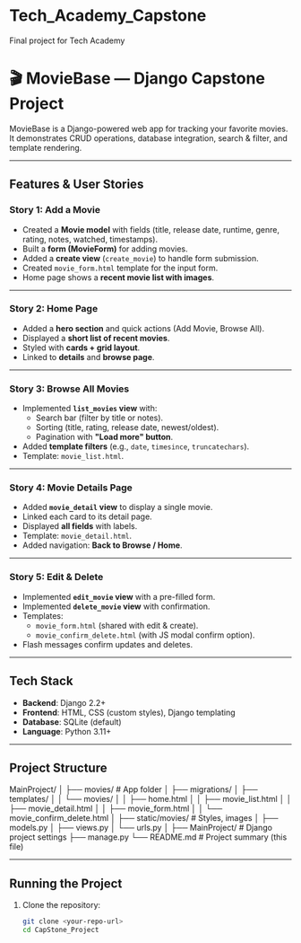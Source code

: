 # Tech_Academy_Capstone
Final project for Tech Academy
# 🎬 MovieBase — Django Capstone Project

MovieBase is a Django-powered web app for tracking your favorite movies.  
It demonstrates CRUD operations, database integration, search & filter, and template rendering.  

---

## Features & User Stories

### Story 1: Add a Movie
- Created a **Movie model** with fields (title, release date, runtime, genre, rating, notes, watched, timestamps).
- Built a **form (MovieForm)** for adding movies.
- Added a **create view** (`create_movie`) to handle form submission.
- Created `movie_form.html` template for the input form.
- Home page shows a **recent movie list with images**.

---

### Story 2: Home Page
- Added a **hero section** and quick actions (Add Movie, Browse All).
- Displayed a **short list of recent movies**.
- Styled with **cards + grid layout**.
- Linked to **details** and **browse page**.

---

### Story 3: Browse All Movies
- Implemented **`list_movies` view** with:
  - Search bar (filter by title or notes).
  - Sorting (title, rating, release date, newest/oldest).
  - Pagination with **"Load more" button**.
- Added **template filters** (e.g., `date`, `timesince`, `truncatechars`).
- Template: `movie_list.html`.

---

### Story 4: Movie Details Page
- Added **`movie_detail` view** to display a single movie.
- Linked each card to its detail page.
- Displayed **all fields** with labels.
- Template: `movie_detail.html`.
- Added navigation: **Back to Browse / Home**.

---

### Story 5: Edit & Delete
- Implemented **`edit_movie` view** with a pre-filled form.
- Implemented **`delete_movie` view** with confirmation.
- Templates:
  - `movie_form.html` (shared with edit & create).
  - `movie_confirm_delete.html` (with JS modal confirm option).
- Flash messages confirm updates and deletes.

---

## Tech Stack
- **Backend**: Django 2.2+
- **Frontend**: HTML, CSS (custom styles), Django templating
- **Database**: SQLite (default)
- **Language**: Python 3.11+

---

## Project Structure
MainProject/
│
├── movies/ # App folder
│ ├── migrations/
│ ├── templates/
│ │ └── movies/
│ │ ├── home.html
│ │ ├── movie_list.html
│ │ ├── movie_detail.html
│ │ ├── movie_form.html
│ │ └── movie_confirm_delete.html
│ ├── static/movies/ # Styles, images
│ ├── models.py
│ ├── views.py
│ └── urls.py
│
├── MainProject/ # Django project settings
├── manage.py
└── README.md # Project summary (this file)


---

## Running the Project
1. Clone the repository:
   ```bash
   git clone <your-repo-url>
   cd CapStone_Project

